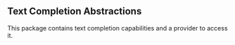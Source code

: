 ## Text Completion Abstractions

This package contains text completion capabilities and a provider to access it.